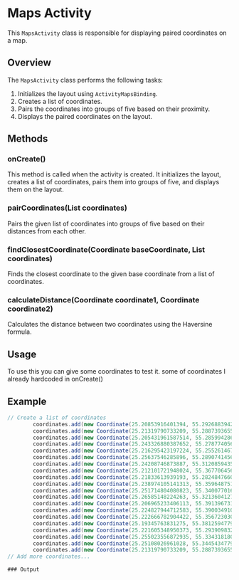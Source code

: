 # Maps Activity

This `MapsActivity` class is responsible for displaying paired coordinates on a map.

## Overview

The `MapsActivity` class performs the following tasks:

1. Initializes the layout using `ActivityMapsBinding`.
2. Creates a list of coordinates.
3. Pairs the coordinates into groups of five based on their proximity.
4. Displays the paired coordinates on the layout.

## Methods

### onCreate()

This method is called when the activity is created. It initializes the layout, creates a list of coordinates, pairs them into groups of five, and displays them on the layout.

### pairCoordinates(List<Coordinate> coordinates)

Pairs the given list of coordinates into groups of five based on their distances from each other.

### findClosestCoordinate(Coordinate baseCoordinate, List<Coordinate> coordinates)

Finds the closest coordinate to the given base coordinate from a list of coordinates.

### calculateDistance(Coordinate coordinate1, Coordinate coordinate2)

Calculates the distance between two coordinates using the Haversine formula.

## Usage

To use this you can give some coordinates to test it. some of coordinates I already hardcoded in onCreate()

## Example

```java
// Create a list of coordinates
        coordinates.add(new Coordinate(25.20853916401394, 55.29268839428475));
        coordinates.add(new Coordinate(25.21319790733209, 55.28873936559216));
        coordinates.add(new Coordinate(25.205431961587514, 55.28599428696021));
        coordinates.add(new Coordinate(25.243326880387652, 55.27877405644816));
        coordinates.add(new Coordinate(25.216295423197224, 55.25526146736478));
        coordinates.add(new Coordinate(25.25637546285896, 55.289074145607465));
        coordinates.add(new Coordinate(25.24208746873887, 55.31208594358086));
        coordinates.add(new Coordinate(25.212101721948024, 55.36770645600403));
        coordinates.add(new Coordinate(25.21833613939193, 55.2824847660799));
        coordinates.add(new Coordinate(25.238974105141313, 55.359648751500835));
        coordinates.add(new Coordinate(25.251714804080823, 55.34007701687604));
        coordinates.add(new Coordinate(25.26585148224263, 55.32136041270365));
        coordinates.add(new Coordinate(25.206965233406113, 55.391396731859736));
        coordinates.add(new Coordinate(25.224827944712583, 55.39003491057411));
        coordinates.add(new Coordinate(25.222666782904422, 55.35672303096034));
        coordinates.add(new Coordinate(25.19345763831275, 55.38125947792324));
        coordinates.add(new Coordinate(25.221605348950373, 55.29390983262925));
        coordinates.add(new Coordinate(25.255023556872935, 55.33431818093398));
        coordinates.add(new Coordinate(25.25108026961028, 55.344543477941016));
        coordinates.add(new Coordinate(25.21319790733209, 55.28873936559216));
// Add more coordinates...

### Output

